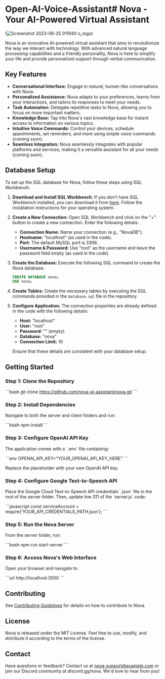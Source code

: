 # Open-AI-Voice-Assistant# Nova - Your AI-Powered Virtual Assistant
!![Screenshot 2023-06-25 011940](https://github.com/WILLIAMSTAMP/Open-AI-Voice-Assistant/assets/100212618/937c22b4-3c3b-4993-8aa7-f72e09145e96)
o_logo)

Nova is an innovative AI-powered virtual assistant that aims to revolutionize the way we interact with technology. With advanced natural language processing capabilities and a friendly personality, Nova is here to simplify your life and provide personalized support through verbal communication.

## Key Features

- **Conversational Interface:** Engage in natural, human-like conversations with Nova.
- **Personalized Assistance:** Nova adapts to your preferences, learns from your interactions, and tailors its responses to meet your needs.
- **Task Automation:** Delegate repetitive tasks to Nova, allowing you to focus on more important matters.
- **Knowledge Base:** Tap into Nova's vast knowledge base for instant access to information on various topics.
- **Intuitive Voice Commands:** Control your devices, schedule appointments, set reminders, and more using simple voice commands (coming soon).
- **Seamless Integration:** Nova seamlessly integrates with popular platforms and services, making it a versatile assistant for all your needs (coming soon).

## Database Setup

To set up the SQL database for Nova, follow these steps using SQL Workbench:

1. **Download and Install SQL Workbench:** If you don't have SQL Workbench installed, you can download it from [here](https://www.mysql.com/products/workbench/). Follow the installation instructions for your operating system.

2. **Create a New Connection:** Open SQL Workbench and click on the "+" button to create a new connection. Enter the following details:
   - **Connection Name:** Name your connection (e.g., "NovaDB").
   - **Hostname:** "localhost" (as used in the code).
   - **Port:** The default MySQL port is 3306.
   - **Username & Password:** Use "root" as the username and leave the password field empty (as used in the code).

3. **Create the Database:** Execute the following SQL command to create the Nova database:
   ```sql
   CREATE DATABASE nova;
   USE nova;
   ```

4. **Create Tables:** Create the necessary tables by executing the SQL commands provided in the `database.sql` file in the repository.

5. **Configure Application:** The connection properties are already defined in the code with the following details:
   - **Host:** "localhost"
   - **User:** "root"
   - **Password:** "" (empty)
   - **Database:** "nova"
   - **Connection Limit:** 10

   Ensure that these details are consistent with your database setup.

## Getting Started

### Step 1: Clone the Repository

\```bash
git clone https://github.com/nova-ai-assistant/nova.git
\```

### Step 2: Install Dependencies

Navigate to both the server and client folders and run:

\```bash
npm install
\```

### Step 3: Configure OpenAI API Key

The application comes with a \`.env\` file containing:

\```env
OPENAI_API_KEY="YOUR_OPENAI_API_KEY_HERE"
\```

Replace the placeholder with your own OpenAI API key.

### Step 4: Configure Google Text-to-Speech API

Place the Google Cloud Text-to-Speech API credentials \`.json\` file in the root of the server folder. Then, update line 311 of the \`server.js\` code:

\```javascript
const serviceAccount = require('YOUR_API_CREDENTIALS_PATH.json');
\```

### Step 5: Run the Nova Server

From the server folder, run:

\```bash
npm run start-server
\```

### Step 6: Access Nova's Web Interface

Open your browser and navigate to:

\```url
http://localhost:3000
\```

## Contributing

See [Contributing Guidelines](CONTRIBUTING.md) for details on how to contribute to Nova.

## License

Nova is released under the MIT License. Feel free to use, modify, and distribute it according to the terms of the license.

## Contact

Have questions or feedback? Contact us at nova-support@example.com or join our Discord community at discord.gg/nova. We'd love to hear from you!

